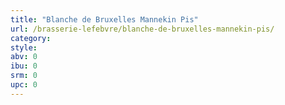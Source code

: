 ```yaml
---
title: "Blanche de Bruxelles Mannekin Pis"
url: /brasserie-lefebvre/blanche-de-bruxelles-mannekin-pis/
category: 
style: 
abv: 0
ibu: 0
srm: 0
upc: 0
---
```


